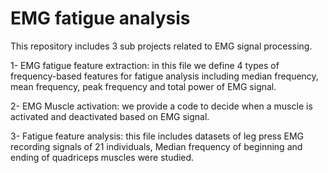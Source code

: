 # EMG fatigue analysis

This repository includes 3 sub projects related to EMG signal processing.

  1-	EMG fatigue feature extraction: in this file we define 4 types of frequency-based features for fatigue analysis including median frequency, mean frequency, peak frequency and total power of EMG signal.
 
  2-	EMG Muscle activation: we provide a code to decide when a muscle is activated and deactivated based on EMG signal.
   
  3-	Fatigue feature analysis: this file includes datasets of leg press EMG recording signals of 21 individuals, Median frequency of beginning and ending of quadriceps muscles were studied. 
